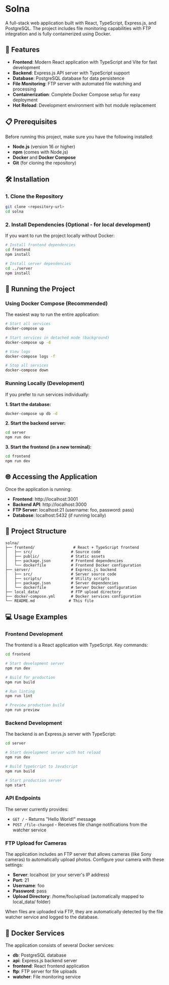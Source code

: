 # Solna

A full-stack web application built with React, TypeScript, Express.js, and PostgreSQL. The project includes file monitoring capabilities with FTP integration and is fully containerized using Docker.

## 🚀 Features

- **Frontend**: Modern React application with TypeScript and Vite for fast development
- **Backend**: Express.js API server with TypeScript support
- **Database**: PostgreSQL database for data persistence
- **File Monitoring**: FTP server with automated file watching and processing
- **Containerization**: Complete Docker Compose setup for easy deployment
- **Hot Reload**: Development environment with hot module replacement

## 📋 Prerequisites

Before running this project, make sure you have the following installed:

- **Node.js** (version 16 or higher)
- **npm** (comes with Node.js)
- **Docker** and **Docker Compose**
- **Git** (for cloning the repository)

## 🛠️ Installation

### 1. Clone the Repository

```bash
git clone <repository-url>
cd solna
```

### 2. Install Dependencies (Optional - for local development)

If you want to run the project locally without Docker:

```bash
# Install frontend dependencies
cd frontend
npm install

# Install server dependencies
cd ../server
npm install
```

## 🚀 Running the Project

### Using Docker Compose (Recommended)

The easiest way to run the entire application:

```bash
# Start all services
docker-compose up

# Start services in detached mode (background)
docker-compose up -d

# View logs
docker-compose logs -f

# Stop all services
docker-compose down
```

### Running Locally (Development)

If you prefer to run services individually:

**1. Start the database:**

```bash
docker-compose up db -d
```

**2. Start the backend server:**

```bash
cd server
npm run dev
```

**3. Start the frontend (in a new terminal):**

```bash
cd frontend
npm run dev
```

## 🌐 Accessing the Application

Once the application is running:

- **Frontend**: http://localhost:3001
- **Backend API**: http://localhost:3000
- **FTP Server**: localhost:21 (username: foo, password: pass)
- **Database**: localhost:5432 (if running locally)

## 📁 Project Structure

```
solna/
├── frontend/                 # React + TypeScript frontend
│   ├── src/                 # Source code
│   ├── public/              # Static assets
│   ├── package.json         # Frontend dependencies
│   └── dockerfile           # Frontend Docker configuration
├── server/                  # Express.js backend
│   ├── src/                 # Server source code
│   ├── scripts/             # Utility scripts
│   ├── package.json         # Server dependencies
│   └── dockerfile           # Server Docker configuration
├── local_data/              # FTP upload directory
├── docker-compose.yml       # Docker services configuration
└── README.md               # This file
```

## 💻 Usage Examples

### Frontend Development

The frontend is a React application with TypeScript. Key commands:

```bash
cd frontend

# Start development server
npm run dev

# Build for production
npm run build

# Run linting
npm run lint

# Preview production build
npm run preview
```

### Backend Development

The backend is an Express.js server with TypeScript:

```bash
cd server

# Start development server with hot reload
npm run dev

# Build TypeScript to JavaScript
npm run build

# Start production server
npm start
```

### API Endpoints

The server currently provides:

- `GET /` - Returns "Hello World!" message
- `POST /file-changed` - Receives file change notifications from the watcher service

### FTP Upload for Cameras

The application includes an FTP server that allows cameras (like Sony cameras) to automatically upload photos. Configure your camera with these settings:

- **Server**: localhost (or your server's IP address)
- **Port**: 21
- **Username**: foo
- **Password**: pass
- **Upload Directory**: /home/foo/upload (automatically mapped to local_data/ folder)

When files are uploaded via FTP, they are automatically detected by the file watcher service and logged to the database.

## 🐳 Docker Services

The application consists of several Docker services:

- **db**: PostgreSQL database
- **api**: Express.js backend server
- **frontend**: React frontend application
- **ftp**: FTP server for file uploads
- **watcher**: File monitoring service
